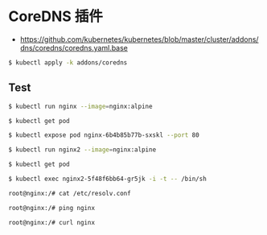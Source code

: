 # CoreDNS 插件

* https://github.com/kubernetes/kubernetes/blob/master/cluster/addons/dns/coredns/coredns.yaml.base

```bash
$ kubectl apply -k addons/coredns
```

## Test

```bash
$ kubectl run nginx --image=nginx:alpine

$ kubectl get pod

$ kubectl expose pod nginx-6b4b85b77b-sxskl --port 80

$ kubectl run nginx2 --image=nginx:alpine

$ kubectl get pod

$ kubectl exec nginx2-5f48f6bb64-gr5jk -i -t -- /bin/sh

root@nginx:/# cat /etc/resolv.conf

root@nginx:/# ping nginx

root@nginx:/# curl nginx
```
